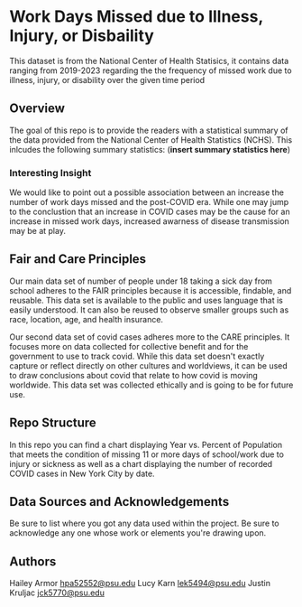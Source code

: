 # Work Days Missed due to Illness, Injury, or Disbaility
This dataset is from the National Center of Health Statisics, it contains data ranging from 2019-2023 regarding the the frequency of missed work due to illness, injury, or disability over the given time period

## Overview

The goal of this repo is to provide the readers with a statistical summary of the data provided from the National Center of Health Statistics (NCHS). This inlcudes the following summary statistics: (**insert summary statistics here**)

### Interesting Insight

We would like to point out a possible association between an increase the number of work days missed and the post-COVID era. While one may jump to the conclustion that an increase in COVID cases may be the cause for an increase in missed work days, increased awarness of disease transmission may be at play.

## Fair and Care Principles

Our main data set of number of people under 18 taking a sick day from school adheres to the FAIR principles because it is accessible, findable, and reusable. This data set is available to the public and uses language that is easily understood. It can also be reused to observe smaller groups such as race, location, age, and health insurance.

Our second data set of covid cases adheres more to the CARE principles. It focuses more on data collected for collective benefit and for the government to use to track covid. While this data set doesn't exactly capture or reflect directly on other cultures and worldviews, it can be used to draw conclusions about covid that relate to how covid is moving worldwide. This data set was collected ethically and is going to be for future use.

## Repo Structure

In this repo you can find a chart displaying Year vs. Percent of Population that meets the condition of missing 11 or more days of school/work due to injury or sickness as well as a chart displaying the number of recorded COVID cases in New York City by date. 

## Data Sources and Acknowledgements

Be sure to list where you got any data used within the project. Be sure to acknowledge any one whose work or elements you're drawing upon.

## Authors

Hailey Armor hpa52552@psu.edu
Lucy Karn lek5494@psu.edu
Justin Kruljac jck5770@psu.edu
